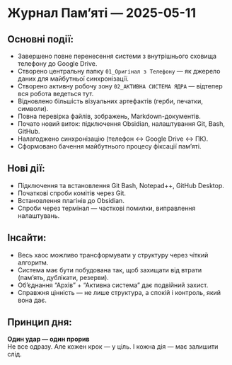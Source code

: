 # Журнал Памʼяті — 2025-05-11

## Основні події:
- Завершено повне перенесення системи з внутрішнього сховища телефону до Google Drive.
- Створено центральну папку `01_Оригінал з Телефону` — як джерело даних для майбутньої синхронізації.
- Створено активну робочу зону `02_АКТИВНА СИСТЕМА ЯДРА` — відтепер вся робота ведеться тут.
- Відновлено більшість візуальних артефактів (герби, печатки, символи).
- Повна перевірка файлів, зображень, Markdown-документів.
- Почато новий виток: підключення Obsidian, налаштування Git, Bash, GitHub.
- Налагоджено синхронізацію (телефон ↔ Google Drive ↔ ПК).
- Сформовано бачення майбутнього процесу фіксації памʼяті.

## Нові дії:
- Підключення та встановлення Git Bash, Notepad++, GitHub Desktop.
- Початкові спроби комітів через Git.
- Встановлення плагінів до Obsidian.
- Спроби через термінал — часткові помилки, виправлення налаштувань.

## Інсайти:
- Весь хаос можливо трансформувати у структуру через чіткий алгоритм.
- Система має бути побудована так, щоб захищати від втрати (памʼять, дублікати, резерви).
- Обʼєднання “Архів” + “Активна система” дає подвійний захист.
- Справжня цінність — не лише структура, а спокій і контроль, який вона дає.

## Принцип дня:
**Один удар — один прорив**  
Не все одразу. Але кожен крок — у ціль. І кожна дія — має залишити слід.